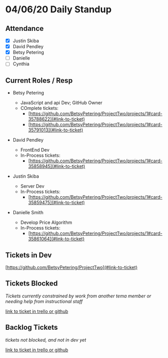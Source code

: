 # 04/06/20 Daily Standup

## Attendance

- [x] Justin Skiba
- [x] David Pendley
- [x] Betsy Petering
- [ ] Danielle
- [ ] Cynthia

## Current Roles / Resp

- Betsy Petering
  - JavaScript and api Dev; GitHub Owner
  - COmplete tickets:
    - [https://github.com/BetsyPetering/ProjectTwo/projects/1#card-35788622](#link-to-ticket)
    - [https://github.com/BetsyPetering/ProjectTwo/projects/1#card-35791013](#link-to-ticket)

- David Pendley
  - FrontEnd Dev
  - In-Process tickets:
    - [https://github.com/BetsyPetering/ProjectTwo/projects/1#card-35858945](#link-to-ticket)

- Justin Skiba
  - Server Dev
  - In-Process tickets:
    - [https://github.com/BetsyPetering/ProjectTwo/projects/1#card-35859475](#link-to-ticket)

- Danielle Smith
  - Develop Price Algorithm
  - In-Process tickets:
    - [https://github.com/BetsyPetering/ProjectTwo/projects/1#card-35861064](#link-to-ticket)

## Tickets in Dev

[https://github.com/BetsyPetering/ProjectTwo](#link-to-ticket)

## Tickets Blocked

_Tickets currently constrained by work from another tema member or needing help from instructional staff_

[link to ticket in trello or github](#link-to-ticket)

## Backlog Tickets

_tickets not blocked, and not in dev yet_

[link to ticket in trello or github](#link-to-ticket)
